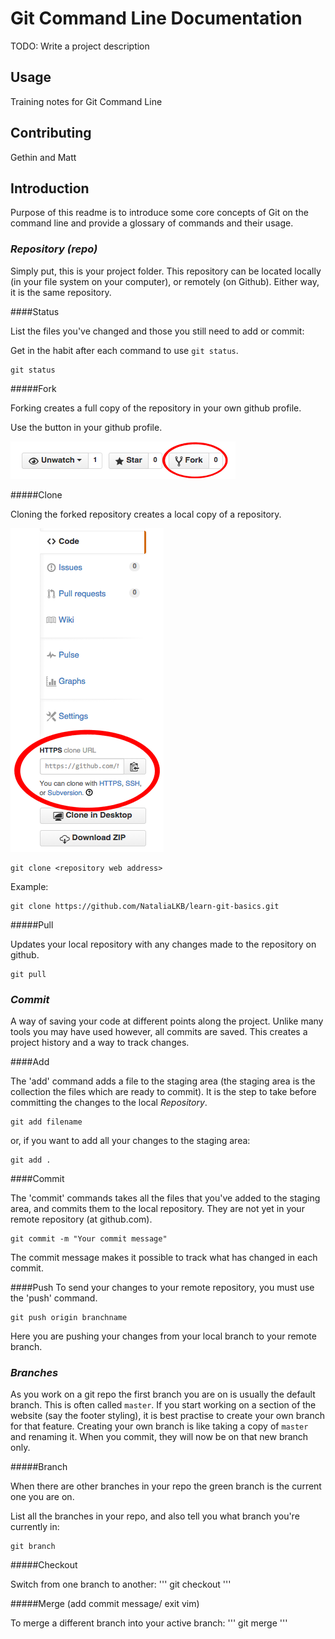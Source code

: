 # Git Command Line Documentation

TODO: Write a project description

## Usage

Training notes for Git Command Line

## Contributing
Gethin and Matt

## Introduction

Purpose of this readme is to introduce some core concepts of Git on the command line and provide a glossary of commands and their usage.

### *Repository (repo)*

Simply put, this is your project folder. This repository can be located locally (in your file system on your computer), or remotely (on Github). Either way, it is the same repository.


####Status

List the files you've changed and those you still need to add or commit:

Get in the habit after each command to use `git status`.

```
git status
```

#####Fork

Forking creates a full copy of the repository in your own github profile.

Use the button in your github profile.

![fork button on github](./img/fork.png)

#####Clone

Cloning the forked repository creates a local copy of a repository.

![where to copy url on github](./img/git-clone.png)
```
git clone <repository web address>
```
Example:
```
git clone https://github.com/NataliaLKB/learn-git-basics.git
```

#####Pull

Updates your local repository with any changes made to the repository on github.

```
git pull
```

### *Commit*


A way of saving your code at different points along the project. Unlike many tools you may have used however, all commits are saved. This creates a project history and a way to track changes.

####Add

The 'add' command adds a file to the staging area (the staging area is the collection the files which are ready to commit).
It is the step to take before committing the changes to the local *Repository*.
```
git add filename
```
or, if you want to add all your changes to the staging area:
```
git add .
```

####Commit

The 'commit' commands takes all the files that you've added to the staging area, and commits them to the local repository. They are not yet in your remote repository (at github.com).
```
git commit -m "Your commit message"
```
The commit message makes it possible to track what has changed in each commit.

####Push
To send your changes to your remote repository, you must use the 'push' command.
```
git push origin branchname
```
Here you are pushing your changes from your local branch to your remote branch.

### *Branches*

As you work on a git repo the first branch you are on is usually the default branch. This is often called `master`. If you start working on a section of the website (say the footer styling), it is best practise to create your own branch for that feature. Creating your own branch is like taking a copy of `master` and renaming it. When you commit, they will now be on that new branch only.

#####Branch

When there are other branches in your repo the green branch is the current one you are on.

List all the branches in your repo, and also tell you what branch you're currently in:

```
git branch
```

#####Checkout

Switch from one branch to another:
'''
git checkout <branchname>
'''

#####Merge (add commit message/ exit vim)

To merge a different branch into your active branch:
'''
git merge <branchname>
'''
